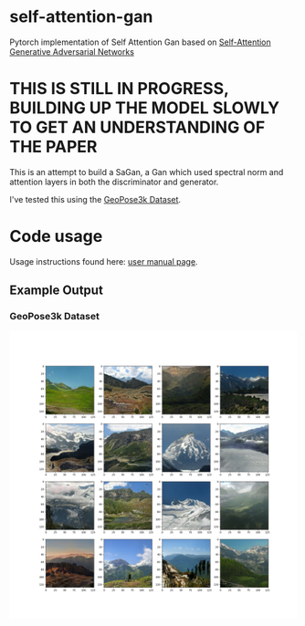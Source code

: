 # self-attention-gan
Pytorch implementation of Self Attention Gan based on [Self-Attention Generative Adversarial Networks](https://arxiv.org/pdf/1805.08318.pdf)

# THIS IS STILL IN PROGRESS, BUILDING UP THE MODEL SLOWLY TO GET AN UNDERSTANDING OF THE PAPER
This is an attempt to build a SaGan, a Gan which used spectral norm and attention layers in both the discriminator and generator.



I've tested this using the [GeoPose3k Dataset](http://cphoto.fit.vutbr.cz/geoPose3K/).

# Code usage
Usage instructions found here: [user manual page](USAGE.md).

## Example Output
### GeoPose3k Dataset
![](output/austria_649.jpg)
